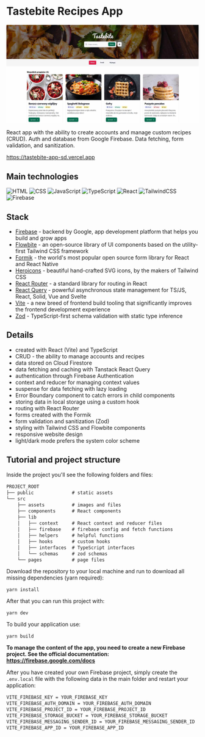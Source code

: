 # Tastebite Recipes App

![tutorial thumbnail](./src/assets/_thumbnail.jpg)

React app with the ability to create accounts and manage custom recipes (CRUD). Auth and database from Google Firebase. Data fetching, form validation, and sanitization.

https://tastebite-app-sd.vercel.app

## Main technologies

![HTML](https://img.shields.io/badge/HTML5-E34F26?style=for-the-badge&logo=html5&logoColor=white)
![CSS](https://img.shields.io/badge/CSS3-1572B6?style=for-the-badge&logo=css3&logoColor=white)
![JavaScript](https://img.shields.io/badge/JavaScript-323330?style=for-the-badge&logo=javascript&logoColor=F7DF1E)
![TypeScript](https://img.shields.io/badge/typescript-%23007ACC.svg?style=for-the-badge&logo=typescript&logoColor=white)
![React](https://img.shields.io/badge/React-20232A?style=for-the-badge&logo=react&logoColor=61DAFB)
![TailwindCSS](https://img.shields.io/badge/tailwind_css-%2338B2AC.svg?style=for-the-badge&logo=tailwind-css&logoColor=white)
![Firebase](https://img.shields.io/badge/firebase-ffca28?style=for-the-badge&logo=firebase&logoColor=black)

## Stack

- [Firebase](https://firebase.google.com) - backend by Google, app development platform that helps you build and grow apps
- [Flowbite](https://flowbite.com) - an open-source library of UI components based on the utility-first Tailwind CSS framework
- [Formik](https://formik.org) - the world's most popular open source form library for React and React Native
- [Heroicons](https://heroicons.com/) - beautiful hand-crafted SVG icons, by the makers of Tailwind CSS
- [React Router](https://reactrouter.com/en/main) - a standard library for routing in React
- [React Query](https://tanstack.com/query/v4) - powerful asynchronous state management for TS/JS, React, Solid, Vue and Svelte
- [Vite](https://vitejs.dev) - a new breed of frontend build tooling that significantly improves the frontend development experience
- [Zod](https://zod.dev) - TypeScript-first schema validation with static type inference

## Details

- created with React (Vite) and TypeScript
- CRUD - the ability to manage accounts and recipes
- data stored on Cloud Firestore
- data fetching and caching with Tanstack React Query
- authentication through Firebase Authentication
- context and reducer for managing context values
- suspense for data fetching with lazy loading
- Error Boundary component to catch errors in child components
- storing data in local storage using a custom hook
- routing with React Router
- forms created with the Formik
- form validation and sanitization (Zod)
- styling with Tailwind CSS and Flowbite components
- responsive website design
- light/dark mode prefers the system color scheme

## Tutorial and project structure

Inside the project you'll see the following folders and files:

```
PROJECT_ROOT
├── public              # static assets
└── src
    ├── assets          # images and files
    ├── components      # React components
    ├── lib
    │   ├── context     # React context and reducer files
    │   ├── firebase    # firebase config and fetch functions
    │   ├── helpers     # helpful functions
    │   ├── hooks       # custom hooks
    │   ├── interfaces  # TypeScript interfaces
    │   └── schemas     # zod schemas
    └── pages           # page files
```

Download the repository to your local machine and run to download all missing dependencies (yarn required):

```
yarn install
```

After that you can run this project with:

```
yarn dev
```

To build your application use:

```
yarn build
```

**To manage the content of the app, you need to create a new Firebase project. See the official documentation: https://firebase.google.com/docs**

After you have created your own Firebase project, simply create the `.env.local` file with the following data in the main folder and restart your application:

```
VITE_FIREBASE_KEY = YOUR_FIREBASE_KEY
VITE_FIREBASE_AUTH_DOMAIN = YOUR_FIREBASE_AUTH_DOMAIN
VITE_FIREBASE_PROJECT_ID = YOUR_FIREBASE_PROJECT_ID
VITE_FIREBASE_STORAGE_BUCKET = YOUR_FIREBASE_STORAGE_BUCKET
VITE_FIREBASE_MESSAGING_SENDER_ID = YOUR_FIREBASE_MESSAGING_SENDER_ID
VITE_FIREBASE_APP_ID = YOUR_FIREBASE_APP_ID
```
